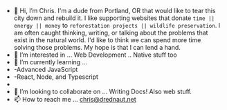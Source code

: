 - 🥷 Hi, I’m Chris. I'm a dude from Portland, OR that would like to tear this city down and rebuild it. I like supporting websites that donate `time || energy || money` to `reforestation projects || wildlife preservation`. I am often caught thinking, writing, or talking about the problems that exist in the natural world. I'd like to think we can spend more time solving those problems. My hope is that I can lend a hand.
- 👀 I’m interested in ... Web Development .. Native stuff too
- 🌱 I’m currently learning ...
- -Advanced JavaScript
- -React, Node, and Typescript
- 
- 💞️ I’m looking to collaborate on ... Writing Docs! Also web stuff.
- 📫 How to reach me ... chris@drednaut.net

<!---
halcyon-dayz/halcyon-dayz is a ✨ special ✨ repository because its `README.md` (this file) appears on your GitHub profile.
You can click the Preview link to take a look at your changes.
--->
